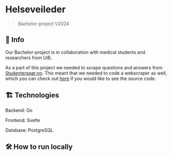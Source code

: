 # Helseveileder
> Bachelor-project V2024

## 📝 Info

Our Bachelor-project is in collaboration with medical students and researchers from UiB. 

As a part of this project we needed to scrape questions and answers from [Studenterspør.no](https://studenterspor.no/). This meant that we needed to code a webscraper as well, which you can check out [here](https://github.com/SindreKjelsrud/helseveileder_webscraper) if you would like to see the source code.

## 🏗️ Technologies

Backend: Go

Frontend: Svelte

Database: PostgreSQL

## 🛠️ How to run locally

```

```
